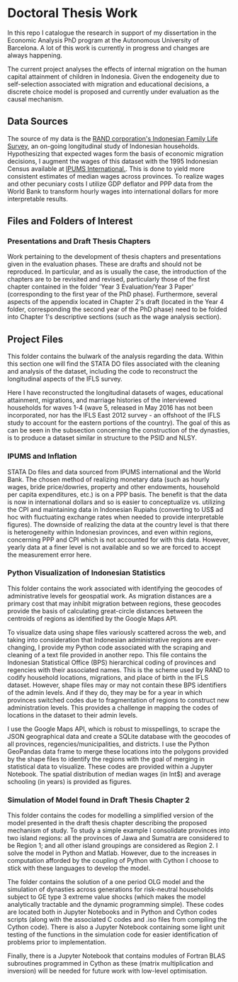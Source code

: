 # Doctoral Thesis Work

In this repo I catalogue the research in support of my dissertation in the Economic Analysis PhD program at the Autonomous University of Barcelona. A lot of this work is currently in progress and changes are always happening.

The current project analyses the effects of internal migration on the human capital attainment of children in Indonesia. Given the endogeneity due to self-selection associated with migration and educational decisions, a discrete choice model is proposed and currently under evaluation as the causal mechanism.

## Data Sources
The source of my data is the [RAND corporation's Indonesian Family Life Survey](http://www.rand.org/labor/FLS/IFLS.html), an on-going longitudinal study of Indonesian households. Hypothesizing that expected wages form the basis of economic migration decisions, I augment the wages of this dataset with the 1995 Indonesian Census available at [IPUMS International.](https://international.ipums.org/international). This is done to yield more consistent estimates of median wages across provinces. To realize wages and other pecuniary costs I utilize GDP deflator and PPP data from the World Bank to transform hourly wages into international dollars for more interpretable results.

## Files and Folders of Interest

### Presentations and Draft Thesis Chapters

Work pertaining to the development of thesis chapters and presentations given in the evaluation phases. These are drafts and should not be reproduced. In particular, and as is usually the case, the introduction of the chapters are to be revisited and revised, particularly those of the first chapter contained in the folder 'Year 3 Evaluation/Year 3 Paper' (corresponding to the first year of the PhD phase). Furthermore, several aspects of the appendix located in Chapter 2's draft (located in the Year 4 folder, corresponding the second year of the PhD phase) need to be folded into Chapter 1's descriptive sections (such as the wage analysis section). 

## Project Files

This folder contains the bulwark of the analysis regarding the data. Within this section one will find the STATA DO files associated with the cleaning and analysis of the dataset, including the code to reconstruct the longitudinal aspects of the IFLS survey. 

Here I have reconstructed the longitudinal datasets of wages, educational attainment, migrations, and marriage histories of the interviewed households for waves 1-4 (wave 5, released in May 2016 has not been incorporated, nor has the IFLS East 2012 survey - an offshoot of the IFLS study to account for the eastern portions of the country). The goal of this as can be seen in the subsection concerning the construction of the dynasties, is to produce a dataset similar in structure to the PSID and NLSY. 

### IPUMS and Inflation

STATA Do files and data sourced from IPUMS international and the World Bank. The chosen method of realizing monetary data (such as hourly wages, bride price/dowries, property and other endowments, household per capita expenditures, etc.) is on a PPP basis. The benefit is that the data is now in international dollars and so is easier to conceptualize vs. utilizing the CPI and maintaining data in Indonesian Rupiahs (converting to US$ ad hoc with fluctuating exchange rates when needed to provide interpretable figures). The downside of realizing the data at the country level is that there is heterogeneity within Indonesian provinces, and even within regions, concerning PPP and CPI which is not accounted for with this data. However, yearly data at a finer level is not available and so we are forced to accept the measurement error here. 

### Python Visualization of Indonesian Statistics

This folder contains the work associated with identifying the geocodes of administrative levels for geospatial work. As migration distances are a primary cost that may inhibit migration between regions, these geocodes provide the basis of calculating great-circle distances between the centroids of regions as identified by the Google Maps API. 

To visualize data using shape files variously scattered across the web, and taking into consideration that Indonesian administrative regions are ever-changing, I provide my Python code associated with the scraping and cleaning of a text file provided in another repo. This file contains the Indonesian Statistical Office (BPS) hierarchical coding of provinces and regencies with their associated names. This is the scheme used by RAND to codify household locations, migrations, and place of birth in the IFLS dataset. However, shape files may or may not contain these BPS identifiers of the admin levels. And if they do, they may be for a year in which provinces switched codes due to fragmentation of regions to construct new administration levels. This provides a challenge in mapping the codes of locations in the dataset to their admin levels. 

I use the Google Maps API, which is robust to misspellings, to scrape the JSON geographical data and create a SQLite database with the geocodes of all provinces, regencies/municipalities, and districts. I use the Python GeoPandas data frame to merge these locations into the polygons provided by the shape files to identify the regions with the goal of merging in statistical data to visualize. These codes are provided within a Jupyter Notebook. The spatial distribution of median wages (in Int$) and average schooling (in years) is provided as figures.

### Simulation of Model found in Draft Thesis Chapter 2

This folder contains the codes for modelling a simplified version of the model presented in the draft thesis chapter describing the proposed mechanism of study. To study a simple example I consolidate provinces into two island regions: all the provinces of Jawa and Sumatra are considered to be Region 1; and all other island groupings are considered as Region 2. I solve the model in Python and Matlab. However, due to the increases in computation afforded by the coupling of Python with Cython I choose to stick with these languages to develop the model.

The folder contains the solution of a one period OLG model and the simulation of dynasties across generations for risk-neutral households subject to GE type 3 extreme value shocks (which makes the model analytically tractable and the dynamic programming simple). These codes are located both in Jupyter Notebooks and in Python and Cython codes scripts (along with the associated C codes and .iso files from compiling the Cython code). There is also a Jupyter Notebook containing some light unit testing of the functions in the simulation code for easier identification of problems prior to implementation. 

Finally, there is a Jupyter Notebook that contains modules of Fortran BLAS subroutines programmed in Cython as these (matrix multiplication and inversion) will be needed for future work with low-level optimisation.

